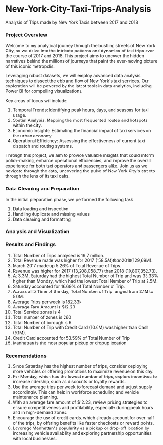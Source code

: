 # New-York-City-Taxi-Trips-Analysis
Analysis of Trips made by New York Taxis between 2017 and 2018

### Project Overview
Welcome to my analytical journey through the bustling streets of New York City, as we delve into the intricate patterns and dynamics of taxi trips over the course of 2017 and 2018. This project aims to uncover the hidden narratives behind the millions of journeys that paint the ever-moving picture of this iconic metropolis.

Leveraging robust datasets, we will employ advanced data analysis techniques to dissect the ebb and flow of New York's taxi services. Our exploration will be powered by the latest tools in data analytics, including Power BI for compelling visualizations.

Key areas of focus will include:

  1. Temporal Trends: Identifying peak hours, days, and seasons for taxi usage.
  2. Spatial Analysis: Mapping the most frequented routes and hotspots within the city.
  3. Economic Insights: Estimating the financial impact of taxi services on the urban economy.
  4. Operational Efficiency: Assessing the effectiveness of current taxi dispatch and routing systems.

Through this project, we aim to provide valuable insights that could inform policy-making, enhance operational efficiencies, and improve the overall experience for both taxi operators and passengers alike. Join us as we navigate through the data, uncovering the pulse of New York City's streets through the lens of its taxi cabs.

### Data Cleaning and Preparation
In the initial preparation phase, we performed the following task
  1. Data loading and inspection
  2. Handling duplicate and missing values
  3. Data cleaning and formatting

### Analysis and Visualization



### Results and Findings
1.	Total Number of Trips analysed is 19.7 million.
2.	Total Revenue made was higher for 2017 ($158.5M) than 2018 ($129,69M).  
3.	March 2017 made up 5.26% of Total Revenue of Trips.  
4.	Revenue was higher for 2017 (13,208,058.77) than 2018 (10,807,352.73).  
5.	At 3.3M, Saturday had the highest Total Number of Trip and was 33.33% higher than Monday, which had the lowest Total Number of Trip at 2.5M.  
6.	Saturday accounted for 16.69% of Total Number of Trip.  
7.	Across all 5 Time of the day, Total Number of Trip ranged from 2.1M to 5.0M.  
8.	Average Trips per week is 182.33k
9.	Average Fare Amount is $12.23
10.	Total Service zones is 4
11.	Total number of zones is 260
12.	Total Number of borough is 6
13.	Total Number of Trip with Credit Card (10.6M) was higher than Cash (9.1M). 
14.	Credit Card accounted for 53.59% of Total Number of Trip. 
15.	Manhattan is the most popular pickup or dropup location

### Recomendations
1.	Since Saturday has the highest number of trips, consider deploying more vehicles or offering promotions to maximize revenue on this day.
2.	For Monday, which has the lowest number of trips, explore incentives to increase ridership, such as discounts or loyalty rewards.
3.	Use the average trips per week to forecast demand and adjust supply accordingly. This can help in workforce scheduling and vehicle maintenance planning.
4.	With an average fare amount of $12.23, review pricing strategies to ensure competitiveness and profitability, especially during peak hours and in high-demand zones.
5.	Encourage the use of credit cards, which already account for over half of the trips, by offering benefits like faster checkouts or reward points.
6.	Leverage Manhattan's popularity as a pickup or drop-off location by increasing vehicle availability and exploring partnership opportunities with local businesses.

